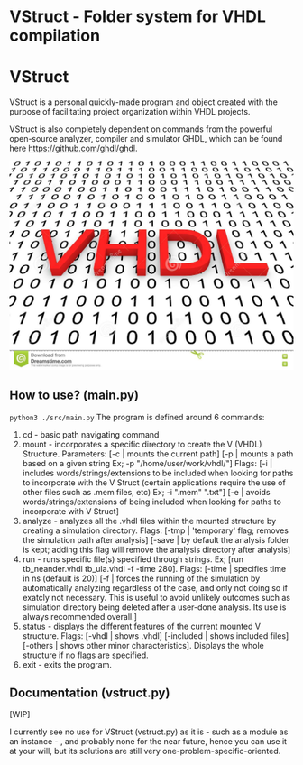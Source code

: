 # VStruct - Folder system for VHDL compilation


# VStruct
VStruct is a personal quickly-made program and object created with the purpose of facilitating project organization within VHDL projects.

VStruct is also completely dependent on commands from the powerful open-source analyzer, compiler and simulator GHDL, which can be found here https://github.com/ghdl/ghdl.


<img src="./images/vhdl7.jpg">

## How to use? (main.py)
<code>python3 ./src/main.py</code>
The program is defined around 6 commands:

1. cd - basic path navigating command
2. mount - incorporates a specific directory to create the V (VHDL) Structure. Parameters: [-c | mounts the current path] [-p | mounts a path based on a given string Ex; -p "/home/user/work/vhdl/"] Flags: [-i | includes words/strings/extensions to be included when looking for paths to incorporate with the V Struct (certain applications require the use of other files such as .mem files, etc) Ex; -i ".mem" ".txt"] [-e | avoids words/strings/extensions of being included when looking for paths to incorporate with V Struct]
3. analyze - analyzes all the .vhdl files within the mounted structure by creating a simulation directory. Flags: [-tmp | 'temporary' flag; removes the simulation path after analysis] [-save | by default the analysis folder is kept; adding this flag will remove the analysis directory after analysis]
4. run - runs specific file(s) specified through strings. Ex; [run tb_neander.vhdl tb_ula.vhdl -f -time 280]. Flags: [-time | specifies time in ns (default is 20)] [-f | forces the running of the simulation by automatically analyzing regardless of the case, and only not doing so if exatcly not necessary. This is useful to avoid unlikely outcomes such as simulation directory being deleted after a user-done analysis. Its use is always recommended overall.]
5. status - displays the different features of the current mounted V structure. Flags: [-vhdl | shows .vhdl] [-included | shows included files] [-others | shows other minor characteristics]. Displays the whole structure if no flags are specified.
6. exit - exits the program.

## Documentation (vstruct.py)

[WIP]

I currently see no use for VStruct (vstruct.py) as it is - such as a module as an instance - , and probably none for the near future, hence you can use it at your will, but its solutions are still very one-problem-specific-oriented.


